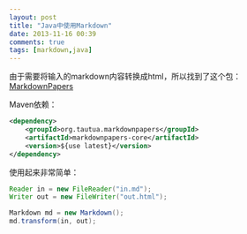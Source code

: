 ```yaml
---
layout: post
title: "Java中使用Markdown"
date: 2013-11-16 00:39
comments: true
tags: [markdown,java]
---
```


由于需要将输入的markdown内容转换成html，所以找到了这个包：[MarkdownPapers](http://markdown.tautua.org/)

Maven依赖：

```xml
<dependency>
    <groupId>org.tautua.markdownpapers</groupId>
    <artifactId>markdownpapers-core</artifactId>
    <version>${use latest}</version>
</dependency>
```

使用起来非常简单：

```java 示例
Reader in = new FileReader("in.md");
Writer out = new FileWriter("out.html");

Markdown md = new Markdown();
md.transform(in, out);
```